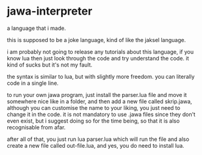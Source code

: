 # jawa-interpreter
a language that i made.

this is supposed to be a joke language, kind of like the jaksel language.

i am probably not going to release any tutorials about this language, if you know lua then just look through the code and try understand the code. it kind of sucks but it's not my fault.

the syntax is similar to lua, but with slightly more freedom. you can literally code in a single line.

to run your own jawa program, just install the parser.lua file and move it somewhere nice like in a folder, and then add a new file called skrip.jawa, although you can customise the name to your liking, you just need to change it in the code. it is not mandatory to use .jawa files since they don't even exist, but i suggest doing so for the time being, so that it is also recognisable from afar.

after all of that, you just run lua parser.lua which will run the file and also create a new file called out-file.lua, and yes, you do need to install lua.
